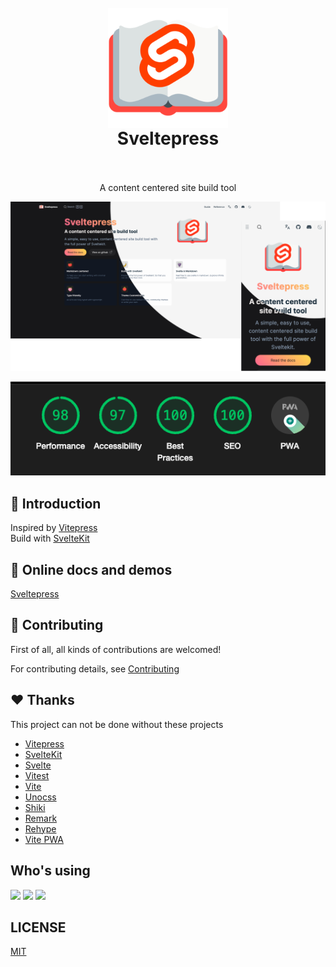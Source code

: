 <h1 align="center">
  <br>
 <img align="center" alt="Sveltepress" src="./packages/docs-site/static/android-chrome-192x192.png" />
  <br>
  Sveltepress
  <br>
  <br>
</h1>

<p align="center">
A content centered site build tool
</p>

<p align="center">
  <a href="https://sveltepress.site/" target="_blank" rel="noopener noreferrer" >
    <img src="./assets/site.png" alt="Sveltepress screenshots" width="600" height="auto">
  </a>
</p>

<p align="center">
  <a href="https://sveltepress.site/" target="_blank" rel="noopener noreferrer" >
    <img src="./asset/../assets/lighthouse.png" alt="Sveltepress lighthouse" width="600" height="auto">
  </a>
</p>

## :pizza: Introduction

Inspired by [Vitepress](https://vitepress.vuejs.org/)  
Build with [SvelteKit](https://kit.svelte.dev/) 

## :bookmark_tabs: Online docs and demos

[Sveltepress](https://sveltepress.site/)


## :pray: Contributing

First of all, all kinds of contributions are welcomed!

For contributing details, see [Contributing](./CONTRIBUTING.md)

## :heart: Thanks 

This project can not be done without these projects

* [Vitepress](https://vitepress.vuejs.org/)
* [SvelteKit](https://kit.svelte.dev/) 
* [Svelte](https://svelte.dev/)
* [Vitest](https://vitest.dev/)
* [Vite](https://vitejs.dev/)
* [Unocss](https://github.com/unocss/unocss)
* [Shiki](https://github.com/shikijs/shiki)
* [Remark](https://github.com/remarkjs/remark)
* [Rehype](https://github.com/rehypejs/rehype)
* [Vite PWA](https://github.com/vite-pwa/docs)

## Who's using

[<img src="https://avatars.githubusercontent.com/u/49562229?s=200&v=4" style="width:100px;" />](https://github.com/kryptokrona/kryptokrona-kotlin-sdk)
[<img src="https://svelte.casual-ui.site/logo@3x.png" style="width:100px;" />](https://svelte.casual-ui.site/)
[<img src="https://svelte-u.vercel.app/logo.png" style="width:100px;" />](https://svelte-u.vercel.app/)

## LICENSE

[MIT](./LICENSE)
